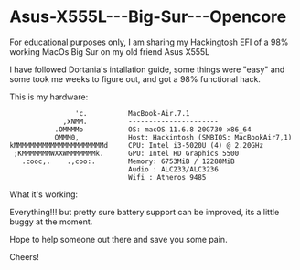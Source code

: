 # Asus-X555L---Big-Sur---Opencore


For educational purposes only, I am sharing my Hackingtosh EFI of a 98% working MacOs Big Sur on my old friend Asus X555L


I have followed Dortania's intallation guide, some things were "easy" and some took me weeks to figure out, and got a 98% functional hack.

This is my hardware:

                    'c.          MacBook-Air.7.1 
                 ,xNMM.          ---------------------- 
               .OMMMMo           OS: macOS 11.6.8 20G730 x86_64 
               OMMM0,            Host: Hackintosh (SMBIOS: MacBookAir7,1) 
    kMMMMMMMMMMMMMMMMMMMMMMd     CPU: Intel i3-5020U (4) @ 2.20GHz 
     ;KMMMMMMMWXXWMMMMMMMk.      GPU: Intel HD Graphics 5500 
       .cooc,.    .,coo:.        Memory: 6753MiB / 12288MiB 
                                 Audio : ALC233/ALC3236
                                 Wifi : Atheros 9485
                                 
 What it's working:
 
 Everything!!! but pretty sure battery support can be improved, its a little buggy at the moment.
 
 Hope to help someone out there and save you some pain.
 
 Cheers!
